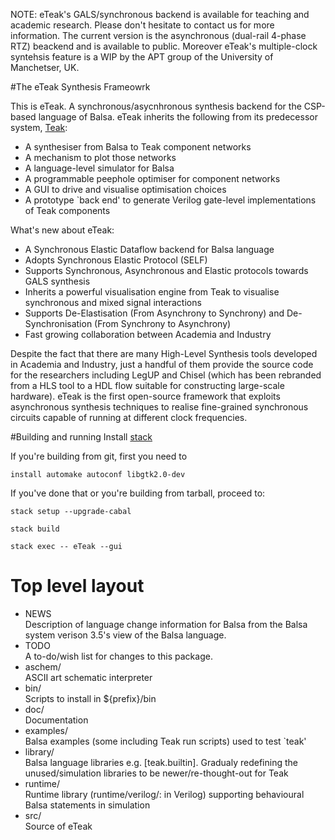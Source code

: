 NOTE: eTeak's GALS/synchronous backend is available for teaching and academic research. Please don't hesitate to contact us for more information. The current version is the asynchronous (dual-rail 4-phase RTZ) beackend and is available to public. Moreover eTeak's multiple-clock syntehsis feature is a WIP by the APT group of the University of Manchetser, UK.  

#The eTeak Synthesis Frameowrk

This is eTeak. A synchronous/asycnhronous synthesis backend for the CSP-based language of Balsa. eTeak inherits the following from its predecessor system, [Teak](http://apt.cs.manchester.ac.uk/projects/teak/):   

- A synthesiser from Balsa to Teak component networks
- A mechanism to plot those networks
- A language-level simulator for Balsa
- A programmable peephole optimiser for component networks
- A GUI to drive and visualise optimisation choices
- A prototype `back end' to generate Verilog gate-level implementations of Teak components

What's new about eTeak:

- A Synchronous Elastic Dataflow backend for Balsa language
- Adopts Synchronous Elastic Protocol (SELF)
- Supports Synchronous, Asynchronous and Elastic protocols towards GALS synthesis
- Inherits a powerful visualisation engine from Teak to visualise synchronous and mixed signal interactions
- Supports De-Elastisation (From Asynchrony to Synchrony) and De-Synchronisation (From Synchrony to Asynchrony)
- Fast growing collaboration between Academia and Industry

Despite the fact that there are many High-Level Synthesis tools developed in Academia and Industry, just a handful of them provide the source code for the researchers including LegUP and Chisel (which has been rebranded from a HLS tool to a HDL flow suitable for constructing large-scale hardware). eTeak is the first open-source framework that exploits asynchronous synthesis techniques to realise fine-grained synchronous circuits capable of running at different clock frequencies.


#Building and running
Install [stack](https://github.com/commercialhaskell/stack)

If you're building from git, first you need to

	install automake autoconf libgtk2.0-dev

If you've done that or you're building from tarball, proceed to:

	stack setup --upgrade-cabal
	
	stack build 

	stack exec -- eTeak --gui

# Top level layout
- NEWS  
  Description of language change information for Balsa from the Balsa system verison 3.5's view of the
  Balsa language.
- TODO  
  A to-do/wish list for changes to this package.
- aschem/  
  ASCII art schematic interpreter
- bin/  
  Scripts to install in ${prefix}/bin
- doc/  
  Documentation
- examples/  
  Balsa examples (some including Teak run scripts) used to test `teak'
- library/  
  Balsa language libraries e.g. [teak.builtin].  Gradualy redefining the unused/simulation libraries
  to be newer/re-thought-out for Teak
- runtime/  
  Runtime library (runtime/verilog/: in Verilog) supporting behavioural Balsa statements in simulation
- src/  
  Source of eTeak

